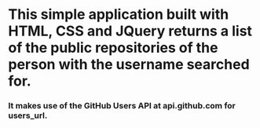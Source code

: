 # This simple application built with HTML, CSS and JQuery returns a list of the public repositories of the person with the username searched for.

### It makes use of the GitHub Users API at api.github.com for users_url.